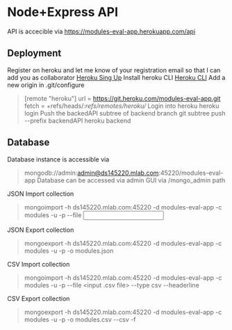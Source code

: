 # Node+Express API
API is accecible via https://modules-eval-app.herokuapp.com/api

## Deployment
Register on heroku and let me know of your registration email so that I can add you as collaborator
[Heroku Sing Up](https://signup.heroku.com/)
Install heroku CLI
[Heroku CLI](https://devcenter.heroku.com/articles/heroku-cli)
Add a new origin in .git/configure
>[remote "heroku"]
>   url = https://git.heroku.com/modules-eval-app.git
>   fetch = +refs/heads/*:refs/remotes/heroku/*
Login into heroku
> heroku login
Push the backedAPI subtree of backend branch
> git subtree push --prefix backendAPI heroku backend

## Database
Database instance is accessible via
> mongodb://admin:admin@ds145220.mlab.com:45220/modules-eval-app
Database can be accessed via admin GUI via /mongo_admin path

JSON Import collection
> mongoimport -h ds145220.mlab.com:45220 -d modules-eval-app -c modules -u <user> -p <password> --file <input file>

JSON Export collection
> mongoexport -h ds145220.mlab.com:45220 -d modules-eval-app -c modules -u <user> -p <password> -o modules.json

CSV Import collection
> mongoimport -h ds145220.mlab.com:45220 -d modules-eval-app -c modules -u <user> -p <password> --file <input .csv file> --type csv --headerline

CSV Export collection
> mongoexport -h ds145220.mlab.com:45220 -d modules-eval-app -c modules -u <user> -p <password> -o modules.csv --csv -f <comma-separated list of field names>
